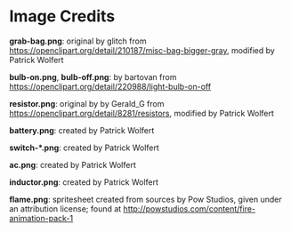 Image Credits
===========

**grab-bag.png**: original by glitch from https://openclipart.org/detail/210187/misc-bag-bigger-gray, modified by Patrick Wolfert

**bulb-on.png**, **bulb-off.png**: by bartovan from https://openclipart.org/detail/220988/light-bulb-on-off

**resistor.png**: original by by Gerald_G from https://openclipart.org/detail/8281/resistors, modified by Patrick Wolfert

**battery.png**: created by Patrick Wolfert

**switch-*.png**: created by Patrick Wolfert

**ac.png**: created by Patrick Wolfert

**inductor.png**: created by Patrick Wolfert

**flame.png**: spritesheet created from sources by Pow Studios, given under an attribution license; found at http://powstudios.com/content/fire-animation-pack-1